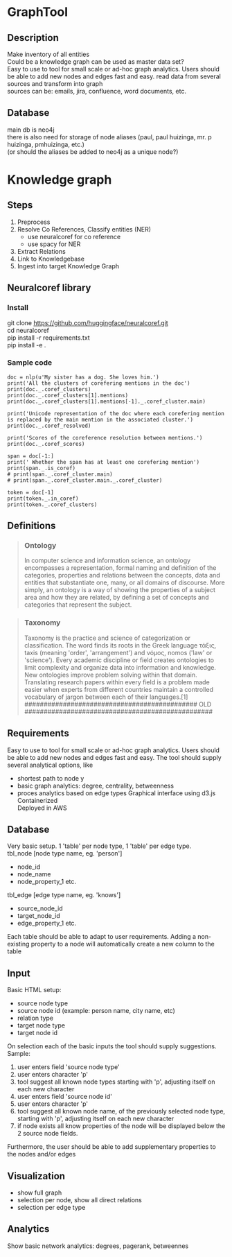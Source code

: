 # GraphTool

## Description
Make inventory of all entities  
Could be a knowledge graph
can be used as master data set?  
Easy to use to tool for small scale or ad-hoc graph analytics. Users should be able to add new nodes and edges fast and easy.
read data from several sources and transform into graph  
sources can be: emails, jira, confluence, word documents, etc.

## Database
main db is neo4j  
there is also need for storage of node aliases (paul, paul huizinga, mr. p huizinga, pmhuizinga, etc.)  
(or should the aliases be added to neo4j as a unique node?)

# Knowledge graph
## Steps
1. Preprocess
2. Resolve Co References, Classify entities (NER)  
   - use neuralcoref for co reference  
   - use spacy for NER
3. Extract Relations
4. Link to Knowledgebase
5. Ingest into target Knowledge Graph

## Neuralcoref library
### Install
git clone https://github.com/huggingface/neuralcoref.git  
cd neuralcoref  
pip install -r requirements.txt  
pip install -e .  

### Sample code
    doc = nlp(u'My sister has a dog. She loves him.')  
    print('All the clusters of corefering mentions in the doc')  
    print(doc._.coref_clusters)
    print(doc._.coref_clusters[1].mentions)
    print(doc._.coref_clusters[1].mentions[-1]._.coref_cluster.main)
    
    print('Unicode representation of the doc where each corefering mention is replaced by the main mention in the associated cluster.')
    print(doc._.coref_resolved)
    
    print('Scores of the coreference resolution between mentions.')
    print(doc._.coref_scores)
    
    span = doc[-1:]
    print('	Whether the span has at least one corefering mention')
    print(span._.is_coref)
    # print(span._.coref_cluster.main)
    # print(span._.coref_cluster.main._.coref_cluster)
    
    token = doc[-1]
    print(token._.in_coref)
    print(token._.coref_clusters)

## Definitions
> ### Ontology
> In computer science and information science, an ontology encompasses a representation, formal naming and definition of the categories, properties and relations between the concepts, data and entities that substantiate one, many, or all domains of discourse. More simply, an ontology is a way of showing the properties of a subject area and how they are related, by defining a set of concepts and categories that represent the subject.

> ### Taxonomy
> Taxonomy is the practice and science of categorization or classification. The word finds its roots in the Greek language τάξις, taxis (meaning 'order', 'arrangement') and νόμος, nomos ('law' or 'science').
Every academic discipline or field creates ontologies to limit complexity and organize data into information and knowledge. New ontologies improve problem solving within that domain. Translating research papers within every field is a problem made easier when experts from different countries maintain a controlled vocabulary of jargon between each of their languages.[1]
############################################# OLD #################################################
## Requirements
Easy to use to tool for small scale or ad-hoc graph analytics. Users should be able to add new nodes and edges fast and easy.
The tool should supply several analytical options, like
- shortest path to node y
- basic graph analytics: degree, centrality, betweenness
- proces analytics based on edge types
Graphical interface using d3.js  
Containerized  
Deployed in AWS  


## Database
Very basic setup. 1 'table' per node type, 1 'table' per edge type.  
tbl_node [node type name, eg. 'person']  
- node_id
- node_name
- node_property_1 etc.

tbl_edge [edge type name, eg. 'knows']    
- source_node_id  
- target_node_id  
- edge_property_1 etc.

Each table should be able to adapt to user requirements. Adding a non-existing property to a node will automatically create a new column to the table

## Input
Basic HTML setup: 
  - source node type
  - source node id (example: person name, city name, etc)
  - relation type
  - target node type
  - target node id

On selection each of the basic inputs the tool should supply suggestions.
Sample:
1. user enters field 'source node type'
2. user enters character 'p'
3. tool suggest all known node types starting with 'p', adjusting itself on each new character
4. user enters field 'source node id'
5. user enters character 'p'
6. tool suggest all known node name, of the previously selected node type, starting with 'p', adjusting itself on each new character
7. if node exists all know properties of the node will be displayed below the 2 source node fields.

Furthermore, the user should be able to add supplementary properties to the nodes and/or edges

## Visualization
- show full graph
- selection per node, show all direct relations
- selection per edge type

## Analytics
Show basic network analytics: degrees, pagerank, betweennes








